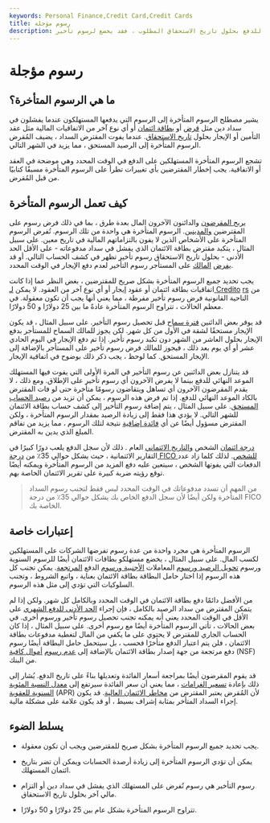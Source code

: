 ```yaml
---
keywords: Personal Finance,Credit Card,Credit Cards
title: رسوم مؤجلة
description: إذا لم يسدد صاحب الحساب حدًا أدنى للدفع بحلول تاريخ الاستحقاق المطلوب ، فقد يخضع لرسوم تأخير.
---
```


# رسوم مؤجلة
## ما هي الرسوم المتأخرة؟

يشير مصطلح الرسوم المتأخرة إلى الرسوم التي يدفعها المستهلكون عندما يفشلون في سداد دين مثل [قرض](/loan) أو [بطاقة ائتمان](/creditcard) أو أي نوع آخر من الاتفاقيات المالية مثل عقد التأمين أو الإيجار بحلول [تاريخ الاستحقاق](/paymentdate). عندما يفوت المقترض السداد ، يضيف المُقرض الرسوم المتأخرة إلى الرصيد المستحق ، مما يزيد في الشهر التالي.

تشجع الرسوم المتأخرة المستهلكين على الدفع في الوقت المحدد وهي موضحة في العقد أو الاتفاقية. يجب إخطار المقترضين بأي تغييرات تطرأ على الرسوم المتأخرة مسبقًا كتابيًا من قبل المُقرض.

## كيف تعمل الرسوم المتأخرة

[يربح المقرضون](/lender) والدائنون الآخرون المال بعدة طرق ، بما في ذلك فرض رسوم على المقترضين [والمدينين](/debtor). الرسوم المتأخرة هي واحدة من تلك الرسوم. تُفرض الرسوم المتأخرة على الأشخاص الذين لا يفون بالتزاماتهم المالية في تاريخ معين. على سبيل المثال ، يتكبد مقترض بطاقة الائتمان الذي يفشل في سداد مدفوعاته - على الأقل الحد الأدنى - بحلول تاريخ الاستحقاق رسوم تأخير تظهر في كشف الحساب التالي. أو قد [يفرض](/landlord) [المالك](/landlord) على المستأجر رسوم التأخير لعدم دفع الإيجار في الوقت المحدد.

يجب تحديد جميع الرسوم المتأخرة بشكل صريح للمقترضين ، بغض النظر عما إذا كانت اتفاقيات بطاقة ائتمان أو عقود إيجار أو أي نوع آخر من العقود. لا يمكن [لـ Credito](/creditor) [rs](/creditor) من الناحية القانونية فرض رسوم تأخير مفرطة ، مما يعني أنها يجب أن تكون معقولة. في معظم الحالات ، تتراوح الرسوم المتأخرة عادةً ما بين 25 دولارًا و 50 دولارًا.

قد يوفر بعض الدائنين [فترة سماح](/grace_period) قبل تحصيل رسوم التأخير. على سبيل المثال ، قد يكون الإيجار مستحقًا لشقة في الأول من كل شهر. لكن يجوز للمالك السماح للمستأجر بدفع الإيجار بحلول العاشر من الشهر دون تكبد رسوم تأخير. إذا تم دفع الإيجار في اليوم الحادي عشر أو أي يوم بعد ذلك ، فيجوز للمالك فرض رسوم تأخير على المستأجر بالإضافة إلى الإيجار المستحق. كما لوحظ ، يجب ذكر ذلك بوضوح في اتفاقية الإيجار.

قد يتنازل بعض الدائنين عن رسوم التأخير في المرة الأولى التي يفوت فيها المستهلك الموعد النهائي للدفع بينما لا يفرض الآخرون أي رسوم تأخير على الإطلاق. ومع ذلك ، لا يقدم المقرضون الآخرون أي تساهل ويتقاضون رسومًا متأخرة حتى لو فات المقترض بالكاد الموعد النهائي للدفع. إذا تم فرض هذه الرسوم ، يمكن أن تزيد من [رصيد الحساب المستحق](/accountbalance). على سبيل المثال ، يتم إضافة رسوم التأخير إلى كشف حساب بطاقة الائتمان للشهر التالي. لا يؤدي هذا فقط إلى زيادة الرصيد بمقدار الرسوم المتأخرة ، ولكن المقترض مسؤول أيضًا عن أي [فائدة إضافية](/interest) نتيجة لتلك الرسوم ، مما يزيد من تفاقم المبلغ الذي يدين به المقترض.

[درجة ائتمان](/credit_score) الشخص [والتاريخ الائتماني](/credit-history) العام . ذلك لأن سجل الدفع يلعب دورًا كبيرًا في التقارير الائتمانية ، حيث يشكل حوالي 35٪ من [درجة FICO للشخص](/ficoscore). لذلك كلما زاد عدد الدفعات التي يفوتها الشخص ، سيتعين عليه دفع المزيد من الرسوم المتأخرة ويمكنه أيضًا توقع رؤيته ضربة كبيرة على تقرير الائتمان الخاصة بهم.

> من المهم أن تسدد مدفوعاتك في الوقت المحدد ليس فقط لتجنب رسوم السداد المتأخرة ولكن أيضًا لأن سجل الدفع الخاص بك يشكل حوالي 35٪ من درجة FICO الخاصة بك.

>

## إعتبارات خاصة

الرسوم المتأخرة هي مجرد واحدة من عدة رسوم تفرضها الشركات على المستهلكين لكسب المال. على سبيل المثال ، يخضع مستهلكو بطاقات الائتمان أيضًا للرسوم السنوية ورسوم [تحويل الرصيد ورسوم](/balance-transfer-fee) المعاملات [الأجنبية ورسوم](/foreign-transaction-fee) الدفع [المرتجعة](/returned-payment-fee). يمكن تجنب كل هذه الرسوم إذا اختار حامل البطاقة بطاقة الائتمان بعناية ، واتبع الشروط ، وتجنب السلوكيات التي تؤدي إلى مثل هذه الرسوم.

من الأفضل دائمًا دفع بطاقة الائتمان في الوقت المحدد وبالكامل كل شهر. ولكن إذا لم يتمكن المقترض من سداد الرصيد بالكامل ، فإن إجراء [الحد الأدنى للدفع الشهري](/minimum-monthly-payment) على الأقل في الوقت المحدد يعني أنه يمكنه تجنب تحصيل رسوم تأخير ورسوم أخرى. في بعض الحالات ، تأتي الرسوم المتأخرة أيضًا مع رسوم أخرى. على سبيل المثال ، إذا كان الحساب الجاري للمقترض لا يحتوي على ما يكفي من المال لتغطية مدفوعات بطاقة الائتمان ، فلن يتم اعتبار الدفع متأخرًا فحسب ، بل سيتحمل حامل البطاقة أيضًا رسوم دفع مرتجعة من جهة إصدار بطاقة الائتمان بالإضافة إلى [عدم رسوم](/nsf) [أموال كافية](/nsf) (NSF) من البنك.

قد يقوم المقرضون أيضًا بمراجعة أسعار الفائدة وتعديلها بناءً على تاريخ الدفع. يُشار إلى ذلك بإعادة [تسعير الغرامات](/penalty-repricing) ، مما يعني أن سعر الفائدة سيرتفع إلى [معدل النسبة المئوية السنوية للعقوبة](/apr) (APR) لأن المُقرض يعتبر المقترض من [مخاطر الائتمان العالية](/creditrisk). قد يكون إجراء السداد المتأخر بمثابة إشراف بسيط ، أو قد يكون علامة على مشكلة مالية.

## يسلط الضوء

- يجب تحديد جميع الرسوم المتأخرة بشكل صريح للمقترضين ويجب أن تكون معقولة.

- يمكن أن تؤدي الرسوم المتأخرة إلى زيادة أرصدة الحسابات ويمكن أن تضر بتاريخ ائتمان المستهلك.

- رسوم التأخير هي رسوم تُفرض على المستهلك الذي يفشل في سداد دين أو التزام مالي آخر بحلول تاريخ الاستحقاق.

- تتراوح الرسوم المتأخرة بشكل عام بين 25 دولارًا و 50 دولارًا.

